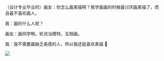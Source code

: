 （设计专业毕业的）画友：你怎么画素描啊？我学画画的时候最讨厌画素描了，而且最不喜欢画人。

我：画的什么人呢？

画友：画同学啊。轮流当模特，互相画。

我：我不需要画缺乏美感的人，所以我还挺喜欢素描 🙂

![](https://yinwang1.wordpress.com/wp-content/uploads/2020/09/img_4156.jpg?w=113&h=150)
